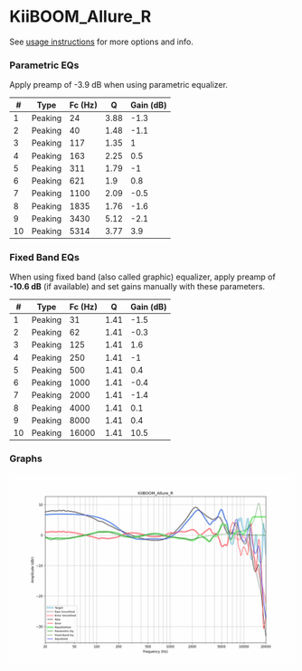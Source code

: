 # KiiBOOM_Allure_R
See [usage instructions](https://github.com/jaakkopasanen/AutoEq#usage) for more options and info.

### Parametric EQs
Apply preamp of -3.9 dB when using parametric equalizer.

|   # | Type    |   Fc (Hz) |    Q |   Gain (dB) |
|-----|---------|-----------|------|-------------|
|   1 | Peaking |        24 | 3.88 |        -1.3 |
|   2 | Peaking |        40 | 1.48 |        -1.1 |
|   3 | Peaking |       117 | 1.35 |         1   |
|   4 | Peaking |       163 | 2.25 |         0.5 |
|   5 | Peaking |       311 | 1.79 |        -1   |
|   6 | Peaking |       621 | 1.9  |         0.8 |
|   7 | Peaking |      1100 | 2.09 |        -0.5 |
|   8 | Peaking |      1835 | 1.76 |        -1.6 |
|   9 | Peaking |      3430 | 5.12 |        -2.1 |
|  10 | Peaking |      5314 | 3.77 |         3.9 |

### Fixed Band EQs
When using fixed band (also called graphic) equalizer, apply preamp of **-10.6 dB** (if available) and set gains manually with these parameters.

|   # | Type    |   Fc (Hz) |    Q |   Gain (dB) |
|-----|---------|-----------|------|-------------|
|   1 | Peaking |        31 | 1.41 |        -1.5 |
|   2 | Peaking |        62 | 1.41 |        -0.3 |
|   3 | Peaking |       125 | 1.41 |         1.6 |
|   4 | Peaking |       250 | 1.41 |        -1   |
|   5 | Peaking |       500 | 1.41 |         0.4 |
|   6 | Peaking |      1000 | 1.41 |        -0.4 |
|   7 | Peaking |      2000 | 1.41 |        -1.4 |
|   8 | Peaking |      4000 | 1.41 |         0.1 |
|   9 | Peaking |      8000 | 1.41 |         0.4 |
|  10 | Peaking |     16000 | 1.41 |        10.5 |

### Graphs
![](./KiiBOOM_Allure_R.png)
